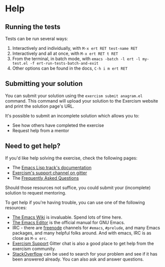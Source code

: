 # Help

## Running the tests

Tests can be run several ways:

1. Interactively and individually, with `M-x ert RET test-name RET`
2. Interactively and all at once, with `M-x ert RET t RET`
3. From the terminal, in batch mode, with `emacs -batch -l ert -l my-test.el -f ert-run-tests-batch-and-exit`
4. Other options can be found in the docs, `C-h i m ert RET`

## Submitting your solution

You can submit your solution using the `exercism submit anagram.el` command.
This command will upload your solution to the Exercism website and print the solution page's URL.

It's possible to submit an incomplete solution which allows you to:

- See how others have completed the exercise
- Request help from a mentor

## Need to get help?

If you'd like help solving the exercise, check the following pages:

- The [Emacs Lisp track's documentation](https://exercism.org/docs/tracks/emacs-lisp)
- [Exercism's support channel on gitter](https://gitter.im/exercism/support)
- The [Frequently Asked Questions](https://exercism.org/docs/using/faqs)

Should those resources not suffice, you could submit your (incomplete) solution to request mentoring.

To get help if you're having trouble, you can use one of the following resources:

- [The Emacs Wiki](http://emacswiki.org/) is invaluable. Spend lots of time here.
- [The Emacs Editor](http://www.gnu.org/software/emacs/manual/html_node/emacs/index.html) is the official manual for GNU Emacs.
- IRC - there are [freenode](https://freenode.net/) channels for `#emacs`, `#prelude`, and many Emacs
  packages, and many helpful folks around. And with emacs, IRC is as close as
  `M-x erc`.
- [Exercism Support](https://gitter.im/exercism/support) Gitter chat is also a good place to get help from the
  exercism community.
- [StackOverflow](http://stackoverflow.com/questions/tagged/elisp) can be used to search for your problem and see if it has been answered already. You can also ask and answer questions.